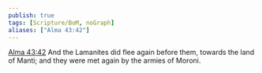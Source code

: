 ```yaml
---
publish: true
tags: [Scripture/BoM, noGraph]
aliases: ["Alma 43:42"]
---
```

[Alma 43:42](https://churchofjesuschrist.org/study/scriptures/bofm/alma/43?lang=eng&id=p42#p42) And the Lamanites did flee again before them, towards the land of Manti; and they were met again by the armies of Moroni.
